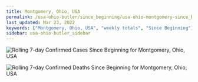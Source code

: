 ```yaml
---
title: Montgomery, Ohio, USA
permalink: /usa-ohio-butler/since_beginning/usa-ohio-montgomery-since_beginning.html
last_updated: Mar 23, 2022
keywords: ["Montgomery, Ohio, USA", "weekly totals", "Since Beginning"]
sidebar: usa-ohio-butler_sidebar
---
```


![Rolling 7-day Confirmed Cases Since Beginning for Montgomery, Ohio, USA](/covid_tracker/images/graphs/usa-ohio-montgomery-rolling_7_days_confirmed-since_beginning_graph.png)

![Rolling 7-day Confirmed Deaths Since Beginning for Montgomery, Ohio, USA](/covid_tracker/images/graphs/usa-ohio-montgomery-rolling_7_days_deaths-since_beginning_graph.png)

